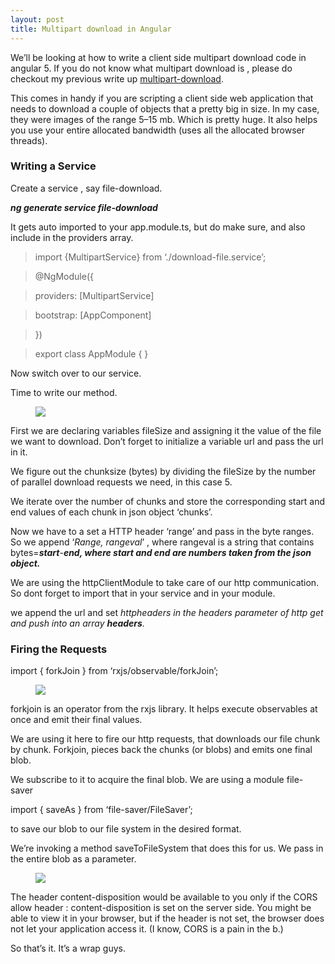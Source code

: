 ```yaml
---
layout: post
title: Multipart download in Angular
---
```


<p class="graf graf--p"> We’ll be looking at how to write a client side multipart download code in angular 5. If you do not know what multipart download is , please do checkout my previous write up <a class="markup--anchor markup--p-anchor" href="https://medium.com/@suvanika/multipart-download-and-byte-ranges-b5d6b7577e95" target="_blank" rel="noopener">multipart-download</a>.</p>
<p class="graf graf--p">This comes in handy if you are scripting a client side web application that needs to download a couple of objects that a pretty big in size. In my case, they were images of the range 5–15 mb. Which is pretty huge. It also helps you use your entire allocated bandwidth (uses all the allocated browser threads).</p>

<h3 class="graf graf--h3">Writing a Service</h3>
<p class="graf graf--p">Create a service , say file-download.</p>
<p class="graf graf--p"><strong class="markup--strong markup--p-strong"><em class="markup--em markup--p-em">ng generate service file-download</em></strong></p>
<p class="graf graf--p">It gets auto imported to your app.module.ts, but do make sure, and also include in the providers array.</p>

<blockquote class="graf graf--blockquote">import {MultipartService} from ‘./download-file.service’;</blockquote>
<blockquote class="graf graf--blockquote">@NgModule({</blockquote>
<blockquote class="graf graf--blockquote">providers: [MultipartService]</blockquote>
<blockquote class="graf graf--blockquote">bootstrap: [AppComponent]</blockquote>
<blockquote class="graf graf--blockquote">})</blockquote>
<blockquote class="graf graf--blockquote">export class AppModule { }</blockquote>
<p class="graf graf--p">Now switch over to our service.</p>
<p class="graf graf--p">Time to write our method.</p>

<figure class="graf graf--figure"><img class="graf-image" src="https://gettingstartedfornoobs.files.wordpress.com/2018/06/8d72e-1kuzllufj0zqg_8yycztxww.png" /></figure>
<p class="graf graf--p">First we are declaring variables fileSize and assigning it the value of the file we want to download. Don’t forget to initialize a variable url and pass the url in it.</p>
<p class="graf graf--p">We figure out the chunksize (bytes) by dividing the fileSize by the number of parallel download requests we need, in this case 5.</p>
<p class="graf graf--p">We iterate over the number of chunks and store the corresponding start and end values of each chunk in json object ‘chunks’.</p>
<p class="graf graf--p">Now we have to a set a HTTP header ‘range’ and pass in the byte ranges. So we append ‘<em class="markup--em markup--p-em">Range, rangeval</em>’ , where rangeval is a string that contains bytes=<strong class="markup--strong markup--p-strong"><em class="markup--em markup--p-em">start</em></strong>-<strong class="markup--strong markup--p-strong"><em class="markup--em markup--p-em">end, where start and end are numbers taken from the json object.</em></strong></p>
<p class="graf graf--p">We are using the httpClientModule to take care of our http communication. So dont forget to import that in your service and in your module.</p>
<p class="graf graf--p">we append the url and set <em class="markup--em markup--p-em">httpheaders in the headers parameter of http get and push into an array </em><strong class="markup--strong markup--p-strong"><em class="markup--em markup--p-em">headers</em></strong><em class="markup--em markup--p-em">.</em></p>

<h3 class="graf graf--h3">Firing the Requests</h3>
<p class="graf graf--p">import { forkJoin } from ‘rxjs/observable/forkJoin’;</p>

<figure class="graf graf--figure"><img class="graf-image" src="https://gettingstartedfornoobs.files.wordpress.com/2018/06/4ecaf-1_yh-gmqihvhk8trj3mfj0g.png" /></figure>
<p class="graf graf--p">forkjoin is an operator from the rxjs library. It helps execute observables at once and emit their final values.</p>
<p class="graf graf--p">We are using it here to fire our http requests, that downloads our file chunk by chunk. Forkjoin, pieces back the chunks (or blobs) and emits one final blob.</p>
<p class="graf graf--p">We subscribe to it to acquire the final blob. We are using a module file-saver</p>
<p class="graf graf--p">import { saveAs } from ‘file-saver/FileSaver’;</p>
<p class="graf graf--p">to save our blob to our file system in the desired format.</p>
<p class="graf graf--p">We’re invoking a method saveToFileSystem that does this for us. We pass in the entire blob as a parameter.</p>

<figure class="graf graf--figure"><img class="graf-image" src="https://gettingstartedfornoobs.files.wordpress.com/2018/06/08205-1tmnsd4komnlcem6zulikrw.png" /></figure>
<p class="graf graf--p">The header content-disposition would be available to you only if the CORS allow header : content-disposition is set on the server side. You might be able to view it in your browser, but if the header is not set, the browser does not let your application access it. (I know, CORS is a pain in the b.)</p>
<p class="graf graf--p">So that’s it. It’s a wrap guys.</p>
